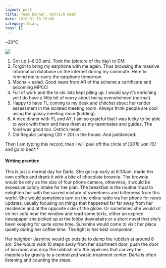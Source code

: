 ```yaml
---
layout: post
title: Team Dinner, Ostrich meat
date: 2019-01-10 23:00
category: Diary
tags: []
---
```

\~20°C

![](https://cdn-images-1.medium.com/max/800/1*1B4CscopJCWbOOR-v349ww.jpeg)

1.  Got up (\~8:20 am). Took the (picture of the day) to DM.
2.  Forgot to bring my earphone with me again. Thus browsing the massive
    information database on the internet during my commute. Here to
    remind me to carry the earphone tomorrow.
3.  Mocha + salad. Good news from AR of the scheme a certificate and
    becoming MPCC!
4.  Full of work and the to-do lists kept piling up. I would say it’s
    enriching yet I do have a little bit of worry about being
    overwhelmed (normal).
5.  Happy to have TL coming to my desk and chitchat about her tender
    assessment in the isolated meeting room. Always think people are
    cool using the glassy meeting room (kidding).
6.  A nice dinner with YL and AY, I am so grateful that I was lucky to
    be able to work with them and have them as my teammates and guides.
    The food was good too. Ostrich meat.
7.  Did Regular jumping (20 + 20) in the house. And justdanced.

Then I am typing this record, then I will peel off the circle of [*2019
Jan 10]* and go to bed*.*


#### Writing practice

This is just a normal day for Darla. She got up early at 6:30am, made
her own coffee and drank it with a bite of chocolate brownie. The
brownie would be only as the size of four phone camera, otherwise, it
would be excessive calory intake for her plan. The breakfast is the
routine ritual to enlighten her with the sacred mixture of sweetness and
bitterness from this world. She would sometimes turn on the online radio
via her phone for news updates, usually focusing on things that happened
far far away from her residence and at the opposite side of the globe.
Or sometimes she would sit on her sofa near the window and read some
texts, either an expired newspaper she picked up at the lobby downstairs
or a short novel that she’s been keeping for quite some time. Sunshine
would come to visit her place quietly during her coffee time. The light
is her best companion.

Her neighbor Jasmine would go outside to dump the rubbish at around 8
am. She would walk 10 steps away from her apartment door, push the door
of bin room and drop the rubbish into the pipelines that convey the
materials by gravity to a centralized waste treatment center. Darla is
often listening and counting the steps.